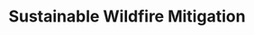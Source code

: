 ---
layout: page
title: Sustainable Wildfire Mitigation
image: assets/images/control_burn.jpg
description: 'Saving the world'
nav-menu: false
show_tile: false
banner_color: style5
---